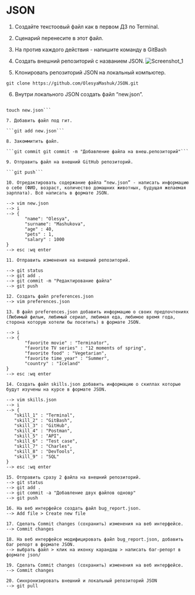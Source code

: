 # JSON

 1. Создайте текстоовый файл как в первом ДЗ по Terminal.
 2. Сценарий перенесите в этот файл.
 3. На против каждого действия - напишите команду в GitBash

 4. Создать внешний репозиторий c названием JSON.
![Screenshot_1](https://user-images.githubusercontent.com/91422609/169891997-ebcc528d-2add-4c40-8e8d-e9ee445d11f0.png)


 5. Клонировать репозиторий JSON на локальный компьютер.
 
```git clone https://github.com/OlesyaMashuk/JSON.git```

 6. Внутри локального JSON создать файл “new.json”.
 
 ```cd JSON (зайти в локальный репозиторий)
 
touch new.json```

 7. Добавить файл под гит.
 
```git add new.json```

 8. Закоммитить файл.
 
```git commit git commit -m "Добавление файла на внеш.репозиторий"```

 9. Отправить файл на внешний GitHub репозиторий.
 
```git push```

 10. Отредактировать содержание файла “new.json” - написать информацию о себе (ФИО, возраст, количество домашних животных, будущая желаемая зарплата). Всё написать в формате JSON.
 
--> vim new.json
--> i 
--> {
        "name": "Olesya",
        "surname": "Mashukova",
        "age" : 40,
        "pets" : 1,
        "salary" : 1000
}
--> esc :wq enter

 11. Отправить изменения на внешний репозиторий.
 
--> git status
--> git add .
--> git commit -m "Редактирование файла"
--> git push

 12. Создать файл preferences.json
--> vim preferences.json

 13. В файл preferences.json добавить информацию о своих предпочтениях (Любимый фильм, любимый сериал, любимая еда, любимое время года, сторона которую хотели бы посетить) в формате JSON.
 
--> i
--> {
        "favorite movie" : "Terminator",
        "favorite TV series" : "12 moments of spring",
        "favorite food" : "Vegetarian",
        "favorite time_year" : "Summer",
        "country" : "Iceland"
}
--> esc :wq enter

 14. Создать файл skills.json добавить информацию о скиллах которые будут изучены на курсе в формате JSON.
 
--> vim skills.json
--> i
--> {
	"skill_1" : "Terminal",
	"skill_2" : "GitBash",
	"skill_3" : "GitHub",
	"skill_4" : "Postman",
	"skill_5" : "API",
	"skill_6" : "Test case",
	"skill_7" : "Charles",
	"skill_8" : "DevTools",
	"skill_9" : "SQL"
}
--> esc :wq enter

 15. Отправить сразу 2 файла на внешний репозиторий.
--> git status
--> git add .
--> git commit -a "Добавление двух файлов одновр"
--> git push

 16. На веб интерфейсе создать файл bug_report.json.
--> Add file > Create new file

 17. Сделать Commit changes (сохранить) изменения на веб интерфейсе.
--> Commit changes

 18. На веб интерфейсе модифицировать файл bug_report.json, добавить баг репорт в формате JSON.
--> выбрать файл > клик на иконку карандаш > написать баг-репорт в формате json/

 19. Сделать Commit changes (сохранить) изменения на веб интерфейсе.
--> Commit changes

 20. Синхронизировать внешний и локальный репозиторий JSON
--> git pull
